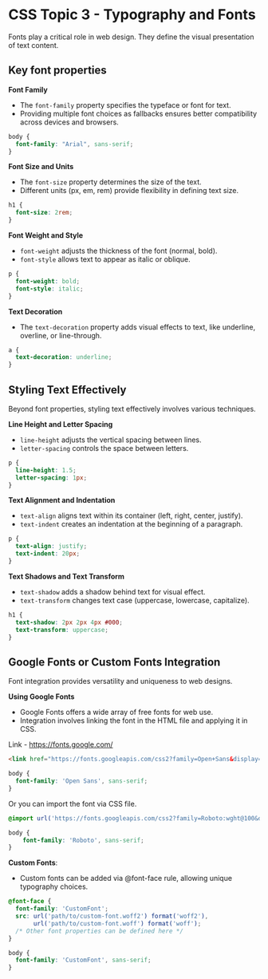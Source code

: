 # CSS Topic 3 - Typography and Fonts

Fonts play a critical role in web design. They define the visual presentation of text content. 

## Key font properties

**Font Family**

- The `font-family` property specifies the typeface or font for text.
- Providing multiple font choices as fallbacks ensures better compatibility across devices and browsers.

```css
body {
  font-family: "Arial", sans-serif;
}
```

**Font Size and Units**

- The `font-size` property determines the size of the text.
- Different units (px, em, rem) provide flexibility in defining text size.

```css
h1 {
  font-size: 2rem;
}
``` 

**Font Weight and Style**

- `font-weight` adjusts the thickness of the font (normal, bold).
- `font-style` allows text to appear as italic or oblique.

```css
p {
  font-weight: bold;
  font-style: italic;
}
``` 

**Text Decoration**

- The `text-decoration` property adds visual effects to text, like underline, overline, or line-through.

```css
a {
  text-decoration: underline;
}
``` 

## Styling Text Effectively

Beyond font properties, styling text effectively involves various techniques.

**Line Height and Letter Spacing**

- `line-height` adjusts the vertical spacing between lines.
- `letter-spacing` controls the space between letters.

```css
p {
  line-height: 1.5;
  letter-spacing: 1px;
}
```

**Text Alignment and Indentation**

- `text-align` aligns text within its container (left, right, center, justify).
- `text-indent` creates an indentation at the beginning of a paragraph.

```css
p {
  text-align: justify;
  text-indent: 20px;
}
```

**Text Shadows and Text Transform**

- `text-shadow` adds a shadow behind text for visual effect.
- `text-transform` changes text case (uppercase, lowercase, capitalize).

```css
h1 {
  text-shadow: 2px 2px 4px #000;
  text-transform: uppercase;
}
```

## Google Fonts or Custom Fonts Integration 

Font integration provides versatility and uniqueness to web designs.

**Using Google Fonts**

- Google Fonts offers a wide array of free fonts for web use.
- Integration involves linking the font in the HTML file and applying it in CSS.

Link - https://fonts.google.com/

```html
<link href="https://fonts.googleapis.com/css2?family=Open+Sans&display=swap" rel="stylesheet">
```
```css
body {
  font-family: 'Open Sans', sans-serif;
}
```

Or you can import the font via CSS file. 

```css
@import url('https://fonts.googleapis.com/css2?family=Roboto:wght@100&display=swap');

body {
    font-family: 'Roboto', sans-serif;
}
```

**Custom Fonts**:

- Custom fonts can be added via @font-face rule, allowing unique typography choices.

```css
@font-face {
  font-family: 'CustomFont';
  src: url('path/to/custom-font.woff2') format('woff2'),
       url('path/to/custom-font.woff') format('woff');
  /* Other font properties can be defined here */
}

body {
  font-family: 'CustomFont', sans-serif;
}
```
